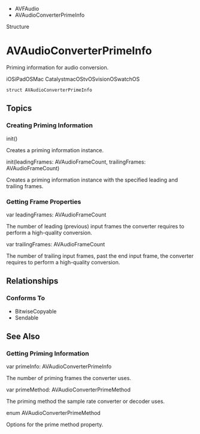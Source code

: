 

- AVFAudio
-  AVAudioConverterPrimeInfo 

Structure

# AVAudioConverterPrimeInfo

Priming information for audio conversion.

iOSiPadOSMac CatalystmacOStvOSvisionOSwatchOS

``` source
struct AVAudioConverterPrimeInfo
```

## Topics

### Creating Priming Information

init()

Creates a priming information instance.

init(leadingFrames: AVAudioFrameCount, trailingFrames: AVAudioFrameCount)

Creates a priming information instance with the specified leading and trailing frames.

### Getting Frame Properties

var leadingFrames: AVAudioFrameCount

The number of leading (previous) input frames the converter requires to perform a high-quality conversion.

var trailingFrames: AVAudioFrameCount

The number of trailing input frames, past the end input frame, the converter requires to perform a high-quality conversion.

## Relationships

### Conforms To

- BitwiseCopyable
- Sendable

## See Also

### Getting Priming Information

var primeInfo: AVAudioConverterPrimeInfo

The number of priming frames the converter uses.

var primeMethod: AVAudioConverterPrimeMethod

The priming method the sample rate converter or decoder uses.

enum AVAudioConverterPrimeMethod

Options for the prime method property.

